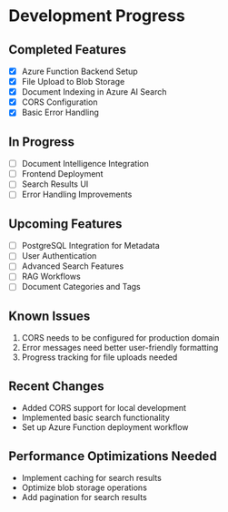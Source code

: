 # Development Progress

## Completed Features
- [x] Azure Function Backend Setup
- [x] File Upload to Blob Storage
- [x] Document Indexing in Azure AI Search
- [x] CORS Configuration
- [x] Basic Error Handling

## In Progress
- [ ] Document Intelligence Integration
- [ ] Frontend Deployment
- [ ] Search Results UI
- [ ] Error Handling Improvements

## Upcoming Features
- [ ] PostgreSQL Integration for Metadata
- [ ] User Authentication
- [ ] Advanced Search Features
- [ ] RAG Workflows
- [ ] Document Categories and Tags

## Known Issues
1. CORS needs to be configured for production domain
2. Error messages need better user-friendly formatting
3. Progress tracking for file uploads needed

## Recent Changes
- Added CORS support for local development
- Implemented basic search functionality
- Set up Azure Function deployment workflow

## Performance Optimizations Needed
- Implement caching for search results
- Optimize blob storage operations
- Add pagination for search results 